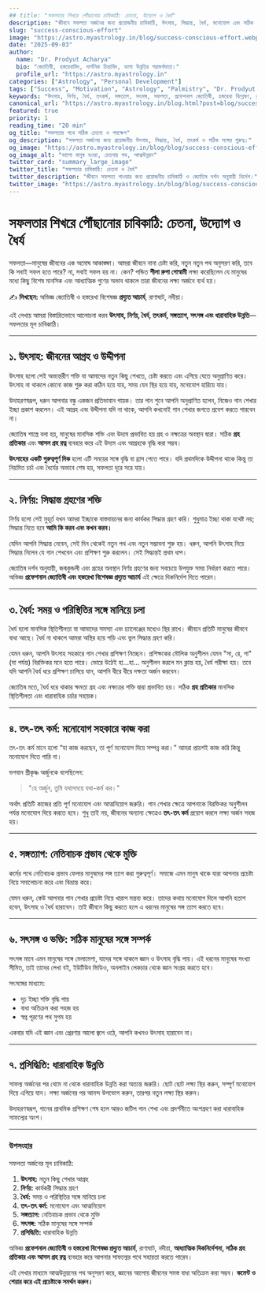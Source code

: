 ```yaml
---
## title: "সফলতার শিখরে পৌঁছানোর চাবিকাঠি: চেতনা, উদ্যোগ ও ধৈর্য"
description: "জীবনে সফলতা অর্জনের জন্য প্রয়োজনীয় চাবিকাঠি, উৎসাহ, সিদ্ধান্ত, ধৈর্য, মনোযোগ এবং সঠিক সঙ্গের গুরুত্ব। জ্যোতিষ দর্শন অনুযায়ী নির্দেশ।"
slug: "success-conscious-effort" 
image: "https://astro.myastrology.in/blog/success-conscious-effort.webp"
date: "2025-09-03"
author:
  name: "Dr. Prodyut Acharya"
  bio: "জ্যোতিষী, হস্তরেখাবিদ, দার্শনিক চিন্তাবিদ, ভাগ্য উন্নতির পরামর্শদাতা।"
  profile_url: "https://astro.myastrology.in"
categories: ["Astrology", "Personal Development"]
tags: ["Success", "Motivation", "Astrology", "Palmistry", "Dr. Prodyut Acharya"]
keywords: "উৎসাহ, নির্ণয়, ধৈর্য, তৎকর্ম, সঙ্গত্যাগ, সৎসঙ্গ, সফলতা, প্রফেশনাল জ্যোতিষী, হস্তরেখা বিশ্লেষণ, রাণাঘাট, নদীয়া, গ্রহ প্রতিকার, আসল গ্রহ রত্ন"
canonical_url: "https://astro.myastrology.in/blog.html?post=blog/success-conscious-effort"
featured: true
priority: 1
reading_time: "20 min"
og_title: "সফলতার পথে সঠিক চেতনা ও পদক্ষেপ"
og_description: "সফলতা অর্জনের জন্য প্রয়োজনীয় উৎসাহ, সিদ্ধান্ত, ধৈর্য, তৎকর্ম ও সঠিক সঙ্গের গুরুত্ব।"
og_image: "https://astro.myastrology.in/blog/blog/success-conscious-effort.webp"
og_image_alt: "ভালো মানুষ হওয়া, চেতনার পথ, আত্মউন্নয়ন"
twitter_card: "summary_large_image"
twitter_title: "সফলতার চাবিকাঠি: চেতনা ও ধৈর্য"
twitter_description: "জীবনে সফলতা পাওয়ার জন্য প্রয়োজনীয় চাবিকাঠি ও জ্যোতিষ দর্শন অনুযায়ী নির্দেশ।"
twitter_image: "https://astro.myastrology.in/blog/blog/success-conscious-effort.webp"
---
```


# সফলতার শিখরে পৌঁছানোর চাবিকাঠি: চেতনা, উদ্যোগ ও ধৈর্য

সফলতা—মানুষের জীবনের এক অমোঘ আকাঙ্ক্ষা। আমরা জীবনে নানা চেষ্টা করি, নতুন নতুন পথ অনুসরণ করি, তবে কি সবাই সফল হতে পারে? না, সবাই সফল হয় না। কেন? পন্ডিত **শীলা রুপা গোস্বামী** লক্ষ্য করেছিলেন যে মানুষের মধ্যে কিছু বিশেষ মানসিক এবং আধ্যাত্মিক গুণের অভাব থাকলে তারা জীবনের লক্ষ্য অর্জনে ব্যর্থ হয়।  

✍️ **লিখছেন:** অভিজ্ঞ জ্যোতিষী ও হস্তরেখা বিশেষজ্ঞ **প্রদ্যুত আচার্য**, রাণাঘাট, নদীয়া।  

এই লেখায় আমরা বিস্তারিতভাবে আলোচনা করব **উৎসাহ, নির্ণয়, ধৈর্য, তৎকর্ম, সঙ্গত্যাগ, সৎসঙ্গ এবং ধারাবাহিক উন্নতি**—সফলতার মূল চাবিকাঠি।  

---

## ১. উৎসাহ: জীবনের আগ্রহ ও উদ্দীপনা

উৎসাহ হলো সেই অভ্যন্তরীণ শক্তি যা আমাদের নতুন কিছু শেখতে, চেষ্টা করতে এবং এগিয়ে যেতে অনুপ্রাণিত করে। উৎসাহ না থাকলে কোনো কাজ শুরু করা কঠিন হয়ে যায়, সময় যেন স্থির হয়ে যায়, মনোযোগ হারিয়ে যায়।  

উদাহরণস্বরূপ, ধরুন আপনার বন্ধু একজন প্রতিভাবান গায়ক। তার গান শুনে আপনি অনুপ্রাণিত হলেন, নিজেও গান শেখার ইচ্ছা প্রকাশ করলেন। এই আগ্রহ এবং উদ্দীপনা যদি না থাকে, আপনি কখনোই গান শেখার জগতে প্রবেশ করতে পারবেন না।  

জ্যোতিষ শাস্ত্রে বলা হয়, মানুষের মানসিক শক্তি এবং উদ্যম প্রভাবিত হয় গ্রহ ও নক্ষত্রের অবস্থান দ্বারা। সঠিক **গ্রহ প্রতিকার** এবং **আসল গ্রহ রত্ন** ব্যবহার করে এই উদ্যম এবং আগ্রহকে বৃদ্ধি করা সম্ভব।  

**উৎসাহের একটি গুরুত্বপূর্ণ দিক** হলো এটি সময়ের সঙ্গে বৃদ্ধি বা হ্রাস পেতে পারে। যদি প্রথমদিকে উদ্দীপনা থাকে কিন্তু তা নিয়মিত চর্চা এবং ধৈর্যের অভাবে শেষ হয়, সফলতা দূরে সরে যায়।  

---

## ২. নির্ণয়: সিদ্ধান্ত গ্রহণের শক্তি

নির্ণয় হলো সেই মুহূর্ত যখন আমরা ইচ্ছাকে বাস্তবায়নের জন্য কার্যকর সিদ্ধান্ত গ্রহণ করি। শুধুমাত্র ইচ্ছা থাকা যথেষ্ট নয়; সিদ্ধান্ত নিতে হবে **আমি কি করব এবং কখন করব।**  

যেদিন আপনি সিদ্ধান্ত নেবেন, সেই দিন থেকেই নতুন পথ এবং নতুন সম্ভাবনা শুরু হয়। ধরুন, আপনি উৎসাহ নিয়ে সিদ্ধান্ত নিলেন যে গান শেখবেন এবং প্রশিক্ষণ শুরু করলেন। সেই সিদ্ধান্তই প্রথম ধাপ।  

জ্যোতিষ দর্শন অনুযায়ী, জন্মকুন্ডলী এবং গ্রহের অবস্থান নির্ণয় গ্রহণের জন্য সবচেয়ে উপযুক্ত সময় নির্ধারণ করতে পারে। অভিজ্ঞ **প্রফেশনাল জ্যোতিষী এবং হস্তরেখা বিশেষজ্ঞ প্রদ্যুত আচার্য** এই ক্ষেত্রে দিকনির্দেশ দিতে পারেন।  

---

## ৩. ধৈর্য: সময় ও পরিস্থিতির সঙ্গে মানিয়ে চলা

ধৈর্য হলো মানসিক স্থিতিশীলতা যা আমাদের সমস্যা এবং চ্যালেঞ্জের মধ্যেও স্থির রাখে। জীবনে প্রতিটি মানুষের জীবনে বাধা আছে। ধৈর্য না থাকলে আমরা অস্থির হয়ে পড়ি এবং ভুল সিদ্ধান্ত গ্রহণ করি।  

যেমন ধরুন, আপনি উৎসাহ সহকারে গান শেখার প্রশিক্ষণ নিচ্ছেন। প্রশিক্ষকের মৌলিক অনুশীলন যেমন "সা, রে, গা" (মা পর্যন্ত) বিরক্তিকর মনে হতে পারে। ভোরে উঠেই হা…হা… অনুশীলন করলে মন ক্লান্ত হয়, ধৈর্য পরীক্ষা হয়। তবে যদি আপনি ধৈর্য ধরে প্রশিক্ষণ চালিয়ে যান, আপনি ধীরে ধীরে দক্ষতা অর্জন করবেন।  

জ্যোতিষ মতে, ধৈর্য ধরে থাকার ক্ষমতা গ্রহ এবং নক্ষত্রের শক্তি দ্বারা প্রভাবিত হয়। সঠিক **গ্রহ প্রতিকার** মানসিক স্থিতিশীলতা এবং ধারাবাহিক চর্চার সহায়ক।  

---

## ৪. তৎ-তৎ কর্ম: মনোযোগ সহকারে কাজ করা

তৎ-তৎ কর্ম মানে হলো “যা কাজ করছেন, তা পূর্ণ মনোযোগ দিয়ে সম্পন্ন করা।” আমরা প্রায়শই কাজ করি কিন্তু মনোযোগ দিতে পারি না।  

ভগবান শ্রীকৃষ্ণ অর্জুনকে বলেছিলেন:  

> "হে অর্জুন, তুমি যথাসময়ে যথা-কর্ম কর।"  

অর্থাৎ প্রতিটি কাজের প্রতি পূর্ণ মনোযোগ এবং আত্মনিয়োগ জরুরি। গান শেখার ক্ষেত্রে আপনাকে বিরক্তিকর অনুশীলন পর্যন্ত মনোযোগ দিয়ে করতে হবে। শুধু তাই নয়, জীবনের অন্যান্য ক্ষেত্রেও **তৎ-তৎ কর্ম** প্রয়োগ করলে লক্ষ্য অর্জন সহজ হয়।  

---

## ৫. সঙ্গত্যাগ: নেতিবাচক প্রভাব থেকে মুক্তি

কর্মের পথে নেতিবাচক প্রভাব ফেলার মানুষদের সঙ্গ ত্যাগ করা গুরুত্বপূর্ণ। সমাজে এমন মানুষ থাকে যারা আপনার প্রচেষ্টা নিয়ে সমালোচনা করে এবং বিভ্রান্ত করে।  

যেমন ধরুন, কেউ আপনার গান শেখার প্রচেষ্টা নিয়ে খারাপ মন্তব্য করে। তাদের কথায় মনোযোগ দিলে আপনি হতাশ হবেন, উৎসাহ ও ধৈর্য হারাবেন। তাই জীবনে কিছু করতে হলে এ ধরনের মানুষের সঙ্গ ত্যাগ করতে হবে।  

---

## ৬. সৎসঙ্গ ও ভক্তি: সঠিক মানুষের সঙ্গে সম্পর্ক

সৎসঙ্গ মানে এমন মানুষের সঙ্গে মেলামেশা, যাদের সঙ্গে থাকলে জ্ঞান ও উৎসাহ বৃদ্ধি পায়। এই ধরনের মানুষের সংখ্যা সীমিত, তাই তাদের লেখা বই, ইউটিউব ভিডিও, অনলাইন লেকচার থেকে জ্ঞান সংগ্রহ করতে হবে।  

সৎসঙ্গের মাধ্যমে:  
- দৃঢ় ইচ্ছা শক্তি বৃদ্ধি পায়  
- বাধা অতিক্রম করা সহজ হয়  
- স্বপ্ন পূরণের পথ সুগম হয়  

একবার যদি এই জ্ঞান এবং প্রেরণার আলো জ্বলে ওঠে, আপনি কখনও উৎসাহ হারাবেন না।  

---

## ৭. প্রসিদ্ধিতি: ধারাবাহিক উন্নতি

সাফল্য অর্জনের পর থেমে না থেকে ধারাবাহিক উন্নতি করা অত্যন্ত জরুরি। ছোট ছোট লক্ষ্য স্থির করুন, সম্পূর্ণ মনোযোগ দিয়ে এগিয়ে যান। লক্ষ্য অর্জনের পর আনন্দ উপভোগ করুন, তারপর নতুন লক্ষ্য স্থির করুন।  

উদাহরণস্বরূপ, গানের প্রাথমিক প্রশিক্ষণ শেষ হলে আরও জটিল গান শেখা এবং প্রদর্শনীতে অংশগ্রহণ করা ধারাবাহিক সাফল্যের অংশ।  

---

### উপসংহার

সফলতা অর্জনের মূল চাবিকাঠি:  

1. **উৎসাহ:** নতুন কিছু শেখার আগ্রহ  
2. **নির্ণয়:** কার্যকরী সিদ্ধান্ত গ্রহণ  
3. **ধৈর্য:** সময় ও পরিস্থিতির সঙ্গে মানিয়ে চলা  
4. **তৎ-তৎ কর্ম:** মনোযোগ এবং আত্মনিয়োগ  
5. **সঙ্গত্যাগ:** নেতিবাচক প্রভাব থেকে মুক্তি  
6. **সৎসঙ্গ:** সঠিক মানুষের সঙ্গে সম্পর্ক  
7. **প্রসিদ্ধিতি:** ধারাবাহিক উন্নতি  

অভিজ্ঞ **প্রফেশনাল জ্যোতিষী ও হস্তরেখা বিশেষজ্ঞ প্রদ্যুত আচার্য**, রাণাঘাট, নদীয়া, **আধ্যাত্মিক দিকনির্দেশনা, সঠিক গ্রহ প্রতিকার এবং আসল গ্রহ রত্ন** ব্যবহার করে আপনার সাফল্যের পথে সহায়তা করতে পারেন।  

এই লেখার মাধ্যমে আত্মউন্নয়নের পথ অনুসরণ করে, জ্ঞানের আলোয় জীবনের সমস্ত বাধা অতিক্রম করা সম্ভব। **কমেন্ট ও শেয়ার করে এই প্রচেষ্টাকে সমর্থন করুন।**
